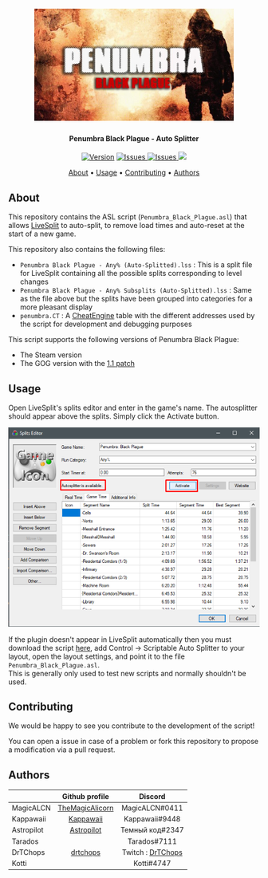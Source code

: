 <h1 align="center">
  <br>
  <img src="https://raw.githubusercontent.com/Astropilot/PenumbraBPAutoSplitter/master/images/bpb.jpg" alt="Penumbra Black Plague" width="400">
</h1>

<h4 align="center">
Penumbra Black Plague - Auto Splitter</h4>

<p align="center">
  <a href="https://github.com/Astropilot/PenumbraBPAutoSplitter/releases/latest"><img src="https://img.shields.io/github/release/Astropilot/PenumbraBPAutoSplitter.svg" alt="Version"></a>
  <a href="https://github.com/Astropilot/PenumbraBPAutoSplitter/issues">
    <img src="https://img.shields.io/github/issues/Astropilot/PenumbraBPAutoSplitter"
         alt="Issues">
  </a>
  <a href="https://github.com/Astropilot/PenumbraBPAutoSplitter/pulls">
    <img src="https://img.shields.io/github/issues-pr-raw/Astropilot/PenumbraBPAutoSplitter"
         alt="Issues">
  </a>
  <img src="https://img.shields.io/badge/Made%20with-%E2%9D%A4%EF%B8%8F-yellow.svg">
</p>

<p align="center">
  <a href="#about">About</a> •
  <a href="#usage">Usage</a> •
  <a href="#contributing">Contributing</a> •
  <a href="#authors">Authors</a>
</p>

## About

This repository contains the ASL script (`Penumbra_Black_Plague.asl`) that allows [LiveSplit](https://livesplit.org/) to auto-split, to remove load times and auto-reset at the start of a new game.

This repository also contains the following files:
* `Penumbra Black Plague - Any% (Auto-Splitted).lss` : This is a split file for LiveSplit containing all the possible splits corresponding to level changes
* `Penumbra Black Plague - Any% Subsplits (Auto-Splitted).lss` : Same as the file above but the splits have been grouped into categories for a more pleasant display
* `penumbra.CT` : A [CheatEngine](https://www.cheatengine.org/) table with the different addresses used by the script for development and debugging purposes

This script supports the following versions of Penumbra Black Plague:
* The Steam version
* The GOG version with the [1.1 patch](https://www.frictionalgames.com/forum/thread-24333.html)

## Usage

Open LiveSplit's splits editor and enter in the game's name. The autosplitter should appear above the splits. Simply click the Activate button.

<p align="center">
<img src="https://raw.githubusercontent.com/Astropilot/PenumbraBPAutoSplitter/master/images/tutorial_1.png" alt="Splits Editor" width="600">
</p>

If the plugin doesn't appear in LiveSplit automatically then you must download the script [here](https://github.com/Astropilot/PenumbraBPAutoSplitter/releases/latest), add Control -> Scriptable Auto Splitter to your layout, open the layout settings, and point it to the file `Penumbra_Black_Plague.asl`.<br>
This is generally only used to test new scripts and normally shouldn't be used.

## Contributing

We would be happy to see you contribute to the development of the script!

You can open a issue in case of a problem or fork this repository to propose a modification via a pull request.

## Authors

|               | Github profile                                        | Discord                                             |
|---------------|:-----------------------------------------------------:|:---------------------------------------------------:|
| MagicALCN     | [TheMagicAlicorn](https://github.com/TheMagicAlicorn) | MagicALCN#0411                                      |
| Kappawaii     | [Kappawaii](https://github.com/Kappawaii)             | Kappawaii#9448                                      |
| Astropilot    | [Astropilot](https://github.com/Astropilot)           | Темный код#2347                                     |
| Tarados       |                                                       | Tarados#7111                                        |
| DrTChops      | [drtchops](https://github.com/drtchops)               | Twitch : [DrTChops](https://www.twitch.tv/drtchops) |
| Kotti         |                                                       | Kotti#4747                                          |
